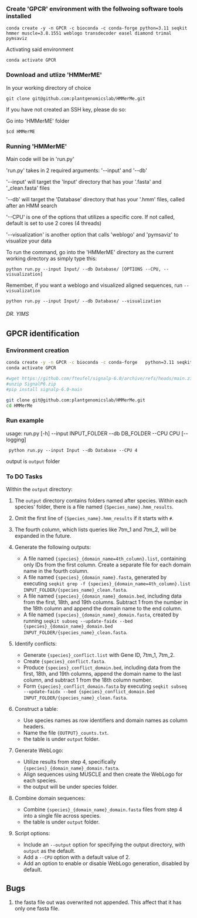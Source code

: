 ### Create 'GPCR' environment with the follwoing software tools installed

`conda create -y -n GPCR -c bioconda -c conda-forge python=3.11 seqkit hmmer muscle=3.8.1551 weblogo transdecoder easel diamond trimal pymsaviz`

Activating said environment

`conda activate GPCR`

### Download and utlize 'HMMerME'

In your working directory of choice

`git clone git@github.com:plantgenomicslab/HMMerMe.git`

If you have not created an SSH key, please do so:

Go into 'HMMerME' folder

`$cd HMMerME`

### Running 'HMMerME'

Main code will be in 'run.py'

'run.py' takes in 2 required arguments: '--input' and '--db'

'--input' will target the 'Input' directory that has your '.fasta' and '_clean.fasta' files

'--db' will target the 'Database' directory that has your '.hmm' files, called after an HMM search

'--CPU' is one of the options that utilizes a specific core. If not called, default is set to use 2 cores (4 threads)

'--visualization' is another option that calls 'weblogo' and 'pymsaviz' to visualize your data

To run the command, go into the 'HMMerME' directory as the current working directory as simply type this:

`python run.py --input Input/ --db Database/ [OPTIONS --CPU, --visualization]`

Remember, if you want a weblogo and visualized aligned sequences, run `--visualization`

`python run.py --input Input/ --db Database/ --visualization`


###### DR. YIMS ######

## GPCR identification

### Environment creation
```bash
conda create -y -n GPCR -c bioconda -c conda-forge   python=3.11 seqkit hmmer muscle=3.8.1551 weblogo transdecoder easel diamond trimal pymsaviz
conda activate GPCR

#wget https://github.com/fteufel/signalp-6.0/archive/refs/heads/main.zip -O SignalP6.zip
#unzip SignalP6.zip
#pip install signalp-6.0-main

git clone git@github.com:plantgenomicslab/HMMerMe.git
cd HMMerMe
```
### Run example
usage: run.py [-h] --input INPUT_FOLDER --db DB_FOLDER --CPU CPU [--logging]
```
 python run.py --input Input --db Database --CPU 4
```
output is `output` folder

### To DO Tasks

Within the `output` directory:
1. The `output` directory contains folders named after species. Within each species' folder, there is a file named `{Species_name}.hmm_results`.
2. Omit the first line of `{Species_name}.hmm_results` if it starts with `#`.
3. The fourth column, which lists queries like 7tm_1 and 7tm_2, will be expanded in the future.
4. Generate the following outputs:
   - A file named `{species}_{domain_name=4th_column}.list`, containing only IDs from the first column. Create a separate file for each domain name in the fourth column.
   - A file named `{species}_{domain_name}.fasta`, generated by executing `seqkit grep -f {species}_{domain_name=4th_column}.list INPUT_FOLDER/{species_name}_clean.fasta`.
   - A file named `{species}_{domain_name}_domain.bed`, including data from the first, 18th, and 19th columns. Subtract 1 from the number in the 18th column and append the domain name to the end column.
   - A file named `{species}_{domain_name}_domain.fasta`, created by running `seqkit subseq --update-faidx --bed {species}_{domain_name}_domain.bed INPUT_FOLDER/{species_name}_clean.fasta`.

5. Identify conflicts:
   - Generate `{species}_conflict.list` with Gene ID, 7tm_1, 7tm_2.
   - Create `{species}_conflict.fasta`.
   - Produce `{species}_conflict_domain.bed`, including data from the first, 18th, and 19th columns, append the domain name to the last column, and subtract 1 from the 18th column number.
   - Form `{species}_conflict_domain.fasta` by executing `seqkit subseq --update-faidx --bed {species}_conflict_domain.bed INPUT_FOLDER/{species_name}_clean.fasta`.

6. Construct a table:
   - Use species names as row identifiers and domain names as column headers.
   - Name the file `{OUTPUT}_counts.txt`.
   - the table is under `output` folder.

7. Generate WebLogo:
   - Utilize results from step 4, specifically `{species}_{domain_name}_domain.fasta`.
   - Align sequences using MUSCLE and then create the WebLogo for each species.
   - the output will be under species folder.

8. Combine domain sequences:
   - Combine `{species}_{domain_name}_domain.fasta` files from step 4 into a single file across species.
   - the table is under `output` folder.

9. Script options:
   - Include an `--output` option for specifying the output directory, with `output` as the default.
   - Add a `--CPU` option with a default value of 2.
   - Add an option to enable or disable WebLogo generation, disabled by default.

## Bugs
1. the fasta file out was overwrited not appended. This affect that it has only one fasta file.
